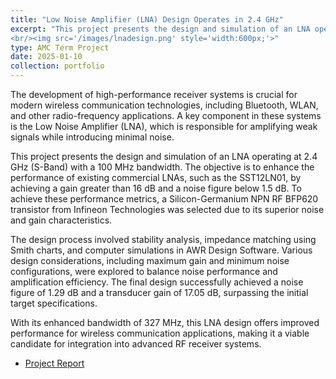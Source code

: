```yaml
---
title: "Low Noise Amplifier (LNA) Design Operates in 2.4 GHz"
excerpt: "This project presents the design and simulation of an LNA operating at 2.4 GHz (S-Band).
<br/><img src='/images/lnadesign.png' style='width:600px;'>"
type: AMC Term Project
date: 2025-01-10
collection: portfolio
---
```


The development of high-performance receiver systems is crucial for modern wireless communication technologies, including Bluetooth, WLAN, and other radio-frequency applications. A key component in these systems is the Low Noise Amplifier (LNA), which is responsible for amplifying weak signals while introducing minimal noise.

This project presents the design and simulation of an LNA operating at 2.4 GHz (S-Band) with a 100 MHz bandwidth. The objective is to enhance the performance of existing commercial LNAs, such as the SST12LN01, by achieving a gain greater than 16 dB and a noise figure below 1.5 dB. To achieve these performance metrics, a Silicon-Germanium NPN RF BFP620 transistor from Infineon Technologies was selected due to its superior noise and gain characteristics.

The design process involved stability analysis, impedance matching using Smith charts, and computer simulations in AWR Design Software. Various design considerations, including maximum gain and minimum noise configurations, were explored to balance noise performance and amplification efficiency. The final design successfully achieved a noise figure of 1.29 dB and a transducer gain of 17.05 dB, surpassing the initial target specifications.

With its enhanced bandwidth of 327 MHz, this LNA design offers improved performance for wireless communication applications, making it a viable candidate for integration into advanced RF receiver systems.

* [Project Report](https://drive.google.com/file/d/1ORrY77C5YsRp-vGsYQ4X9yoHmEspxY36/view?usp=sharing)
